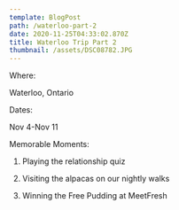 ```yaml
---
template: BlogPost
path: /waterloo-part-2
date: 2020-11-25T04:33:02.870Z
title: Waterloo Trip Part 2
thumbnail: /assets/DSC08782.JPG
---
```

Where: 

Waterloo, Ontario



Dates: 

Nov 4-Nov 11



Memorable Moments:

1) Playing the relationship quiz

2) Visiting the alpacas on our nightly walks

3) Winning the Free Pudding at MeetFresh
